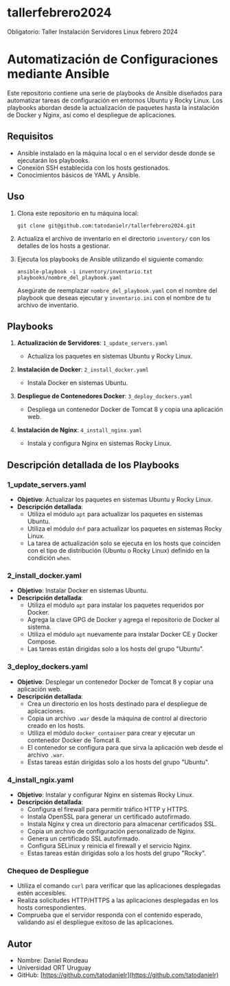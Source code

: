 # tallerfebrero2024
Obligatorio: Taller Instalación Servidores Linux febrero 2024

Automatización de Configuraciones mediante Ansible
========================================================

Este repositorio contiene una serie de playbooks de Ansible diseñados para automatizar tareas de configuración en entornos Ubuntu y Rocky Linux. Los playbooks abordan desde la actualización de paquetes hasta la instalación de Docker y Nginx, así como el despliegue de aplicaciones.

Requisitos
----------

*   Ansible instalado en la máquina local o en el servidor desde donde se ejecutarán los playbooks.
*   Conexión SSH establecida con los hosts gestionados.
*   Conocimientos básicos de YAML y Ansible.

Uso
---

1.  Clona este repositorio en tu máquina local:
    
    `git clone git@github.com:tatodanielr/tallerfebrero2024.git`
    
2.  Actualiza el archivo de inventario en el directorio `inventory/` con los detalles de los hosts a gestionar.
    
3.  Ejecuta los playbooks de Ansible utilizando el siguiente comando:
    
    `ansible-playbook -i inventory/inventario.txt playbooks/nombre_del_playbook.yaml`
    
    Asegúrate de reemplazar `nombre_del_playbook.yaml` con el nombre del playbook que deseas ejecutar y `inventario.ini` con el nombre de tu archivo de inventario.
    

Playbooks
---------------------

1.  **Actualización de Servidores**: `1_update_servers.yaml`
    
    *   Actualiza los paquetes en sistemas Ubuntu y Rocky Linux.
2.  **Instalación de Docker**: `2_install_docker.yaml`
    
    *   Instala Docker en sistemas Ubuntu.
3.  **Despliegue de Contenedores Docker**: `3_deploy_dockers.yaml`
    
    *   Despliega un contenedor Docker de Tomcat 8 y copia una aplicación web.
4.  **Instalación de Nginx**: `4_install_nginx.yaml`
    
    *   Instala y configura Nginx en sistemas Rocky Linux.
    

Descripción detallada de los Playbooks
----------

### 1\_update\_servers.yaml

*   **Objetivo**: Actualizar los paquetes en sistemas Ubuntu y Rocky Linux.
*   **Descripción detallada**:
    *   Utiliza el módulo `apt` para actualizar los paquetes en sistemas Ubuntu.
    *   Utiliza el módulo `dnf` para actualizar los paquetes en sistemas Rocky Linux.
    *   La tarea de actualización solo se ejecuta en los hosts que coinciden con el tipo de distribución (Ubuntu o Rocky Linux) definido en la condición `when`.

### 2\_install\_docker.yaml

*   **Objetivo**: Instalar Docker en sistemas Ubuntu.
*   **Descripción detallada**:
    *   Utiliza el módulo `apt` para instalar los paquetes requeridos por Docker.
    *   Agrega la clave GPG de Docker y agrega el repositorio de Docker al sistema.
    *   Utiliza el módulo `apt` nuevamente para instalar Docker CE y Docker Compose.
    *   Las tareas están dirigidas solo a los hosts del grupo "Ubuntu".

### 3\_deploy\_dockers.yaml

*   **Objetivo**: Desplegar un contenedor Docker de Tomcat 8 y copiar una aplicación web.
*   **Descripción detallada**:
    *   Crea un directorio en los hosts destinado para el despliegue de aplicaciones.
    *   Copia un archivo `.war` desde la máquina de control al directorio creado en los hosts.
    *   Utiliza el módulo `docker_container` para crear y ejecutar un contenedor Docker de Tomcat 8.
    *   El contenedor se configura para que sirva la aplicación web desde el archivo `.war`.
    *   Estas tareas están dirigidas solo a los hosts del grupo "Ubuntu".

### 4\_install\_ngix.yaml

*   **Objetivo**: Instalar y configurar Nginx en sistemas Rocky Linux.
*   **Descripción detallada**:
    *   Configura el firewall para permitir tráfico HTTP y HTTPS.
    *   Instala OpenSSL para generar un certificado autofirmado.
    *   Instala Nginx y crea un directorio para almacenar certificados SSL.
    *   Copia un archivo de configuración personalizado de Nginx.
    *   Genera un certificado SSL autofirmado.
    *   Configura SELinux y reinicia el firewall y el servicio Nginx.
    *   Estas tareas están dirigidas solo a los hosts del grupo "Rocky".

### Chequeo de Despliegue

*   Utiliza el comando `curl` para verificar que las aplicaciones desplegadas estén accesibles.
*   Realiza solicitudes HTTP/HTTPS a las aplicaciones desplegadas en los hosts correspondientes.
*   Comprueba que el servidor responda con el contenido esperado, validando así el despliegue exitoso de las aplicaciones.
    


Autor
-----

*   Nombre: Daniel Rondeau
*   Universidad ORT Uruguay
*   GitHub: [https://github.com/tatodanielr](https://github.com/tatodanielr)

